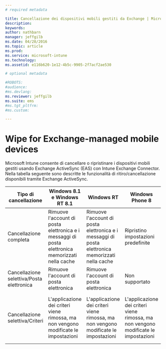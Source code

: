 ```yaml
---
# required metadata

title: Cancellazione dei dispositivi mobili gestiti da Exchange | Microsoft Intune
description:
keywords:
author: nathbarn
manager: jeffgilb
ms.date: 04/28/2016
ms.topic: article
ms.prod:
ms.service: microsoft-intune
ms.technology:
ms.assetid: e116b620-1e12-4b5c-9905-2f7acf2ae530

# optional metadata

#ROBOTS:
#audience:
#ms.devlang:
ms.reviewer: jeffgilb
ms.suite: ems
#ms.tgt_pltfrm:
#ms.custom:

---
```



# Wipe for Exchange-managed mobile devices
Microsoft Intune consente di cancellare o ripristinare i dispositivi mobili gestiti usando Exchange ActiveSync (EAS) con Intune Exchange Connector. Nella tabella seguente sono descritte le funzionalità di ritiro/cancellazione disponibili tramite Exchange ActiveSync.

|Tipo di cancellazione|Windows 8.1 e Windows RT 8.1|Windows RT|Windows Phone 8|iOS|Android|
|----------------|----------------------------------|--------------|-------------------|-------|-----------|
|Cancellazione completa|Rimuove l'account di posta elettronica e i messaggi di posta elettronica memorizzati nella cache|Rimuove l'account di posta elettronica e i messaggi di posta elettronica memorizzati nella cache|Ripristino impostazioni predefinite|Ripristino impostazioni predefinite|Ripristino impostazioni predefinite|
|Cancellazione selettiva/Posta elettronica|Rimuove l'account di posta elettronica|Rimuove l'account di posta elettronica|Non supportato|Non supportato|Non supportato|
|Cancellazione selettiva/Criteri|L'applicazione dei criteri viene rimossa, ma non vengono modificate le impostazioni|L'applicazione dei criteri viene rimossa, ma non vengono modificate le impostazioni|L'applicazione dei criteri viene rimossa, ma non vengono modificate le impostazioni|L'applicazione dei criteri viene rimossa, ma le impostazioni non vengono modificate|L'applicazione dei criteri viene rimossa, ma non vengono modificate le impostazioni|


<!--HONumber=May16_HO1-->


